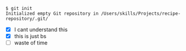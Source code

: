 

```
$ git init
Initialized empty Git repository in /Users/skills/Projects/recipe-repository/.git/
```
- [x] I cant understand this
- [x] this is just bs
- [ ] waste of time
